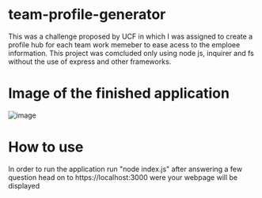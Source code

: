 # team-profile-generator

This was a challenge proposed by UCF in which I was assigned to create a profile hub for each team work memeber to ease acess to the emploee information. This project was comcluded only using node js, inquirer and fs without the use of express and other frameworks.

# Image of the finished application 

![image](https://user-images.githubusercontent.com/60278396/178816512-34fea02c-ade7-4f10-80b9-379f1cb6e5d7.png)

# How to use

In order to run the application run "node index.js" after answering a few question head on to https://localhost:3000 were your webpage will be displayed

